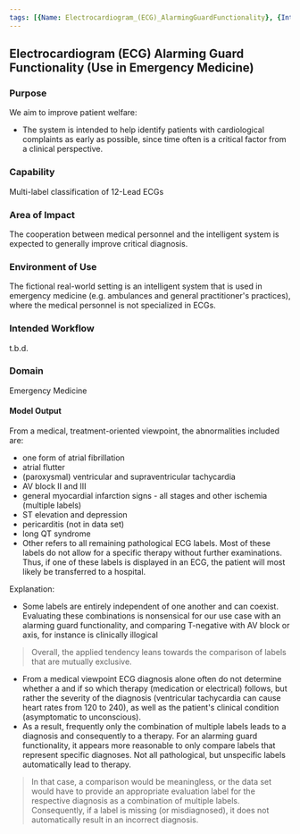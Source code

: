 ```yaml
---
tags: [{Name: Electrocardiogram_(ECG)_AlarmingGuardFunctionality}, {Intent: FictionalUseCase}, {Applicability: EmergencyMedicine}, {Usage Example: MultiLabelClassificationPerformanceMetrics}]
---
```


## Electrocardiogram (ECG) Alarming Guard Functionality (Use in Emergency Medicine)

### Purpose
We aim to improve patient welfare:
- The system is intended to help identify patients with cardiological complaints as early as possible, since time often is a critical factor from a clinical perspective.

### Capability
Multi-label classification of 12-Lead ECGs

### Area of Impact
The cooperation between medical personnel and the intelligent system is expected to generally improve critical diagnosis.

### Environment of Use
The fictional real-world setting is an intelligent system that is used in emergency medicine (e.g. ambulances and general practitioner's practices), where the medical personnel is not specialized in ECGs. 

### Intended Workflow
t.b.d.

### Domain
Emergency Medicine

#### Model Output

From a medical, treatment-oriented viewpoint, the abnormalities included are:
- one form of atrial fibrillation
- atrial flutter
- (paroxysmal) ventricular and supraventricular tachycardia
- AV block II and III
- general myocardial infarction signs - all stages and other ischemia (multiple labels)
- ST elevation and depression
- pericarditis (not in data set)
- long QT syndrome
- Other refers to all remaining pathological ECG labels. Most of these labels do not allow for a specific therapy without further examinations. Thus, if one of these labels is displayed in an ECG, the patient will most likely be transferred to a hospital.

Explanation:
- Some labels are entirely independent of one another and can coexist. Evaluating these combinations is nonsensical for our use case with an alarming guard functionality, and comparing T-negative with AV block or axis, for instance is clinically illogical
> Overall, the applied tendency leans towards the comparison of labels that are mutually exclusive.

- From a medical viewpoint ECG diagnosis alone often do not determine whether a and if so which therapy (medication or electrical) follows, but rather the severity of the diagnosis (ventricular tachycardia can cause heart rates from 120 to 240), as well as the patient's clinical condition (asymptomatic to unconscious). 
- As a result, frequently only the combination of multiple labels leads to a diagnosis and consequently to a therapy. For an alarming guard functionality, it appears more reasonable to only compare labels that represent specific diagnoses. Not all pathological, but unspecific labels automatically lead to therapy. 
> In that case, a comparison would be meaningless, or the data set would have to provide an appropriate evaluation label for the respective diagnosis as a combination of multiple labels. 
> Consequently, if a label is missing (or misdiagnosed), it does not automatically result in an incorrect diagnosis. 